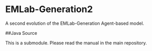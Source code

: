 # EMLab-Generation2 

A second evolution of the EMLab-Generation Agent-based model.

##Java Source

This is a submodule. Please read the manual in the main repository.